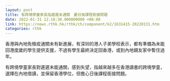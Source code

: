 ```yaml
---
layout: post
title: 有跨境學童家長指遲遲未通關　憂日後課程銜接問題　
date: 2022-01-31 12:18:30.000000000 +08:00
link: https://news.rthk.hk/rthk/ch/component/k2/1631415-20220131.htm
categories: rthk
---
```


香港與內地免檢疫通關未有新進展，有深圳的港人子弟學校表示，都有準備為未能回港度歲的學生提供支援，不過有學生最終決定回香港，或到內地親友家中暫住過年。

有跨境學童家長對遲遲未能通關，感到失望，指越來越多在香港讀書的跨境學童，選擇在內地借讀，並保留香港學位，但擔心日後課程銜接問題。
